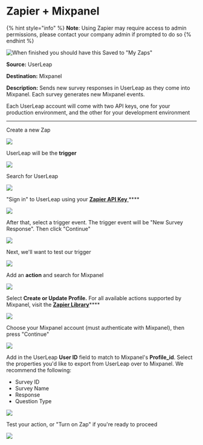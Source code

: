 # Zapier + Mixpanel



{% hint style="info" %}
**Note**: Using Zapier may require access to admin permissions, please contact your company admin if prompted to do so
{% endhint %}

![When finished you should have this Saved to &quot;My Zaps&quot;](../../.gitbook/assets/image%20%283%29.png)

**Source:** UserLeap

**Destination:** Mixpanel

**Description:** Sends new survey responses in UserLeap as they come into Mixpanel. Each survey generates new Mixpanel events.

Each UserLeap account will come with two API keys, one for your production environment, and the other for your development environment   
****

Create a new Zap

![](../../.gitbook/assets/image%20%2870%29.png)

UserLeap will be the **trigger**

![](../../.gitbook/assets/image%20%2837%29.png)

Search for UserLeap

![](../../.gitbook/assets/image%20%2867%29.png)

"Sign in" to UserLeap using your [**Zapier API Key** ](./#how-to-find-your-api-keys)\*\*\*\*

![](https://p35.tr2.n0.cdn.getcloudapp.com/items/8LubP5NK/511d0a24-02ef-4b63-9b40-10ab7e96f9db.gif?v=edb3c8091586b08c277700adad5796e9)

After that, select a trigger event. The trigger event will be "New Survey Response". Then click "Continue"

![](../../.gitbook/assets/image%20%2859%29.png)

Next, we'll want to test our trigger

![](../../.gitbook/assets/image%20%2836%29.png)

Add an **action** and search for Mixpanel

![](https://p35.tr2.n0.cdn.getcloudapp.com/items/E0uYJRb4/d097a9e0-8860-4bd0-8903-7639c1baa05d.jpg?v=8cddcedb03c91f033324cfc2cabcd41b)

Select **Create or Update Profile.** For all available actions supported by Mixpanel, visit the [**Zapier Library**](https://zapier.com/apps/mixpanel/integrations)\*\*\*\*

![](https://p35.tr2.n0.cdn.getcloudapp.com/items/eDujenYx/1f57555f-f81d-4900-9bbe-0e29a1743261.jpg?v=d924d13241457b5cae8ebcf1e4ea4c84)

Choose your Mixpanel account \(must authenticate with Mixpanel\), then press "Continue" 

![](../../.gitbook/assets/image%20%2822%29.png)

Add in the UserLeap **User ID** field to match to Mixpanel's **Profile\_id**. Select the properties you'd like to export from UserLeap over to Mixpanel. We recommend the following: 

* Survey ID
* Survey Name
* Response
* Question Type

![](../../.gitbook/assets/image%20%2830%29.png)

Test your action, or "Turn on Zap" if you're ready to proceed

![](../../.gitbook/assets/image%20%2849%29.png)

